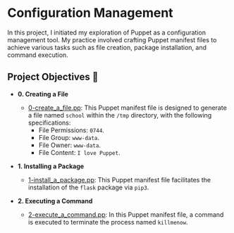 # Configuration Management

In this project, I initiated my exploration of Puppet as a configuration management tool. My practice involved crafting Puppet manifest files to achieve various tasks such as file creation, package installation, and command execution.

## Project Objectives :page_with_curl:

* **0. Creating a File**
  * [0-create_a_file.pp](./0-create_a_file.pp): This Puppet manifest file is designed to generate a file named `school` within the `/tmp` directory, with the following specifications:
    * File Permissions: `0744`.
    * File Group: `www-data`.
    * File Owner: `www-data`.
    * File Content: `I love Puppet`.

* **1. Installing a Package**
  * [1-install_a_package.pp](./1-install_a_package.pp): This Puppet manifest file facilitates the installation of the `flask` package via `pip3`.

* **2. Executing a Command**
  * [2-execute_a_command.pp](./2-execute_a_command.pp): In this Puppet manifest file, a command is executed to terminate the process named `killmenow`.